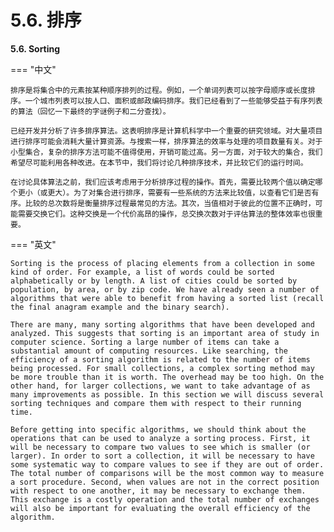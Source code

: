 # 5.6. 排序

**5.6. Sorting**

=== "中文"

    排序是将集合中的元素按某种顺序排列的过程。例如，一个单词列表可以按字母顺序或长度排序。一个城市列表可以按人口、面积或邮政编码排序。我们已经看到了一些能够受益于有序列表的算法（回忆一下最终的字谜例子和二分查找）。
    
    已经开发并分析了许多排序算法。这表明排序是计算机科学中一个重要的研究领域。对大量项目进行排序可能会消耗大量计算资源。与搜索一样，排序算法的效率与处理的项目数量有关。对于小型集合，复杂的排序方法可能不值得使用，开销可能过高。另一方面，对于较大的集合，我们希望尽可能利用各种改进。在本节中，我们将讨论几种排序技术，并比较它们的运行时间。
    
    在讨论具体算法之前，我们应该考虑用于分析排序过程的操作。首先，需要比较两个值以确定哪个更小（或更大）。为了对集合进行排序，需要有一些系统的方法来比较值，以查看它们是否有序。比较的总次数将是衡量排序过程最常见的方法。其次，当值相对于彼此的位置不正确时，可能需要交换它们。这种交换是一个代价高昂的操作，总交换次数对于评估算法的整体效率也很重要。

=== "英文"

    Sorting is the process of placing elements from a collection in some kind of order. For example, a list of words could be sorted alphabetically or by length. A list of cities could be sorted by population, by area, or by zip code. We have already seen a number of algorithms that were able to benefit from having a sorted list (recall the final anagram example and the binary search).
    
    There are many, many sorting algorithms that have been developed and analyzed. This suggests that sorting is an important area of study in computer science. Sorting a large number of items can take a substantial amount of computing resources. Like searching, the efficiency of a sorting algorithm is related to the number of items being processed. For small collections, a complex sorting method may be more trouble than it is worth. The overhead may be too high. On the other hand, for larger collections, we want to take advantage of as many improvements as possible. In this section we will discuss several sorting techniques and compare them with respect to their running time.
    
    Before getting into specific algorithms, we should think about the operations that can be used to analyze a sorting process. First, it will be necessary to compare two values to see which is smaller (or larger). In order to sort a collection, it will be necessary to have some systematic way to compare values to see if they are out of order. The total number of comparisons will be the most common way to measure a sort procedure. Second, when values are not in the correct position with respect to one another, it may be necessary to exchange them. This exchange is a costly operation and the total number of exchanges will also be important for evaluating the overall efficiency of the algorithm.